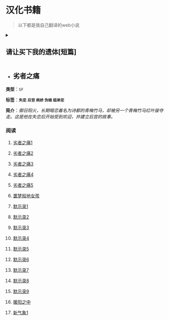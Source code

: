 # 汉化书籍
>以下都是我自己翻译的web小说

<details>
<summary><h2>请让买下我的遗体[短篇]</h2></summary>
<p>**类型**：**`现代情感`**</p>
<p>**标签**：**`绝症`  `治愈`  `女性视角`  `感人 `**</p>
<p>**阅读**：[正文](https://telegra.ph/%E8%AF%B7%E8%AE%A9%E6%88%91%E4%B9%B0%E4%B8%8B%E4%BD%A0%E7%9A%84%E9%81%97%E4%BD%93-06-14)</p>
</details>





- ## 劣者之痛



**类型**：`SF`

**标签**：**`失恋`**  **`后宫`  `病娇`  `伪娘`  `姐弟恋 `** 

**简介**：*御日阳火，长期暗恋着名为诗都的青梅竹马，却被另一个青梅竹马红叶骏夺走。这是他在失恋后开始受到欢迎，并建立后宫的故事。*

### 阅读

1. [劣者之痛1](https://telegra.ph/劣者之痛1-06-15)
2. [劣者之痛2](https://telegra.ph/劣者之痛2-06-15)
3. [劣者之痛3](https://telegra.ph/劣者之痛3-06-16)

4. [劣者之痛4](https://telegra.ph/劣者之痛4-06-16)
5. [劣者之痛5](https://telegra.ph/劣者之痛5-06-16)
6. [噩梦般地女孩](https://telegra.ph/噩梦般的女孩-06-17)
7. [默示录1](https://telegra.ph/默示录1-06-17)
8. [默示录2](https://telegra.ph/默示录2-06-18)
9. [默示录3](https://telegra.ph/默示录3-06-20)
10. [默示录4](https://telegra.ph/默示录4-06-20)
11. [默示录5](https://telegra.ph/默示录5-06-21)
12. [默示录6](https://telegra.ph/默示录6-06-22)
13. [默示录7](https://telegra.ph/默示录7-06-23)
14. [默示录8](https://telegra.ph/默示录8-06-23)
15. [默示录9](https://telegra.ph/默示录9-06-24)
16. [暖阳之中](https://telegra.ph/暖阳之中-06-25)
17. [新气象1](https://telegra.ph/新气象1-06-26)



